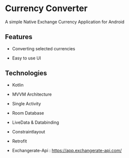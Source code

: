 # Currency Converter

 A simple Native Exchange Currency Application for Android

## Features

* Converting selected currencies 

* Easy to use UI

## Technologies

* Kotlin

* MVVM Architecture

* Single Activity

* Room Database

* LiveData & Databinding

* Constraintlayout

* Retrofit

* Exchangerate-Api : https://app.exchangerate-api.com/
